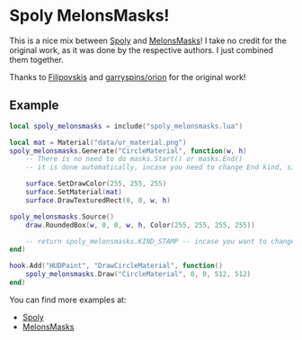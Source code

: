 # Spoly MelonsMasks!

This is a nice mix between [Spoly](https://github.com/filipovskis/spoly) and [MelonsMasks](https://github.com/melonstuff/melonsmasks)! I take no credit for the original work, as it was done by the respective authors. I just combined them together.

Thanks to [Filipovskis](https://github.com/filipovskis) and [garryspins/orion](https://github.com/garryspins) for the original work!

## Example

```lua
local spoly_melonsmasks = include("spoly_melonsmasks.lua")

local mat = Material("data/ur_material.png")
spoly_melonsmasks.Generate("CircleMaterial", function(w, h)
    -- There is no need to do masks.Start() or masks.End()
    -- it is done automatically, incase you need to change End kind, simply return it

    surface.SetDrawColor(255, 255, 255)
    surface.SetMaterial(mat)
    surface.DrawTexturedRect(0, 0, w, h)

spoly_melonsmasks.Source()
    draw.RoundedBox(w, 0, 0, w, h, Color(255, 255, 255, 255))

    -- return spoly_melonsmasks.KIND_STAMP -- incase you want to change the End kind
end)

hook.Add("HUDPaint", "DrawCircleMaterial", function()
    spoly_melonsmasks.Draw("CircleMaterial", 0, 0, 512, 512)
end)
```

You can find more examples at:

- [Spoly](https://github.com/filipovskis/spoly)
- [MelonsMasks](https://github.com/melonstuff/melonsmasks)
